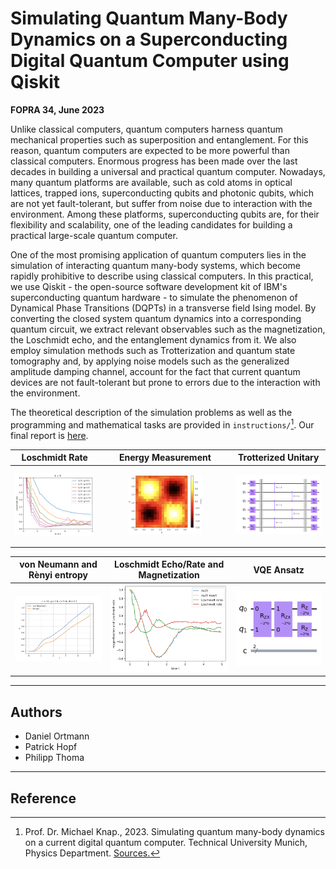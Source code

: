 # Simulating Quantum Many-Body Dynamics on a Superconducting Digital Quantum Computer using Qiskit

**FOPRA 34, June 2023**

Unlike classical computers, quantum computers harness quantum mechanical properties such as superposition and entanglement. 
For this reason, quantum computers are expected to be more powerful than classical computers. 
Enormous progress has been made over the last decades in building a universal and practical quantum computer. Nowadays, many quantum platforms are available, such as cold atoms in optical lattices, trapped ions, superconducting qubits and photonic qubits, which are not yet fault-tolerant, but suffer from noise due to interaction with the environment. 
Among these platforms, superconducting qubits are, for their flexibility and scalability, one of the leading candidates for building a practical large-scale quantum computer.

One of the most promising application of quantum computers lies in the simulation of interacting quantum many-body systems, which become rapidly prohibitive to describe using classical computers.
In this practical, we use Qiskit - the open-source software development kit of IBM's superconducting quantum hardware - to simulate the phenomenon of Dynamical Phase Transitions (DQPTs) in a transverse field Ising model.
By converting the closed system quantum dynamics into a corresponding quantum circuit, we extract relevant observables such as the magnetization, the Loschmidt echo, and the entanglement dynamics from it. 
We also employ simulation methods such as Trotterization and quantum state tomography and, by applying noise models such as the generalized amplitude damping channel, account for the fact that current quantum devices are not fault-tolerant but prone to errors due to the interaction with the environment.

The theoretical description of the simulation problems as well as the programming and mathematical tasks are provided in `instructions/`[^1].
Our final report is [here](/report.pdf).

| Loschmidt Rate  | Energy Measurement  | Trotterized Unitary |
| :------------: |:---------------:| :-----:|
| <img src="plots/lamda1_sim_l6.png" alt="drawing" width="150%"/> | <p align="center"><img src="plots/heatmap.png" alt="drawing" width="60%"/> | <p align="center"><img src="plots/symTrotter.png" alt="drawing" width="180%"/> |

| von Neumann and Rènyi entropy | Loschmidt Echo/Rate and Magnetization | VQE Ansatz |
| :------------: |:---------------:| :-----:|
| <img src="plots/Entropy.png" alt="drawing" width="150%"/> | <img src="plots/echo_mag_DQFT.png" alt="drawing" width="150%"/> |  <img src="plots/vqe_ansatz_circuit.png" alt="drawing" width="150%"/>  |

--------------------------------------------------------
## Authors
* Daniel Ortmann
* Patrick Hopf
* Philipp Thoma

--------------------------------------------------------
## Reference

[^1]: Prof. Dr. Michael Knap., 2023. Simulating quantum many-body dynamics on a current digital quantum computer. Technical University Munich, Physics Department. [Sources.](/instructions/)
